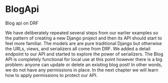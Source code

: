 # BlogApi
Blog api on DRF

We have deliberately repeated several steps from our earlier examples so the pattern
of creating a new Django project and then its API should start to feel more familiar. The models
are are pure traditional Django but otherwise the URLs, views, and serializers all come from DRF.
We added a detail endpoint to our API and started to explore the power of serializers.
The Blog API is completely functional for local use at this point however there is a big problem:
anyone can update or delete an existing blog post! In other words, we do not have any
permissions in place. In the next chapter we will learn how to apply permissions to protect our
API.
